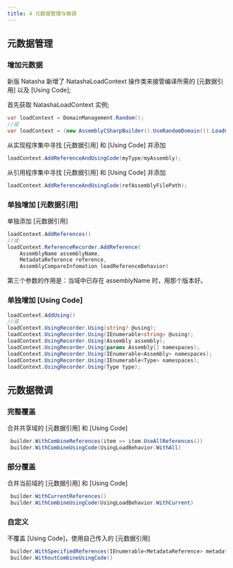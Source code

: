 ```yaml
---
title: 4 元数据管理与微调
---
```


## 元数据管理

### 增加元数据

新版 Natasha 新增了 NatashaLoadContext 操作类来接管编译所需的 [元数据引用] 以及 [Using Code];

首先获取 NatashaLoadContext 实例;

```cs
var loadContext = DomainManagement.Random();
//或
var loadContext = (new AssemblyCSharpBuilder().UseRandomDomain()).LoadContext;
```

从实现程序集中寻找 [元数据引用] 和 [Using Code] 并添加

```CS
loadContext.AddReferenceAndUsingCode(myType/myAssembly);
```

从引用程序集中寻找 [元数据引用] 和 [Using Code] 并添加

```cs
loadContext.AddReferenceAndUsingCode(refAssemblyFilePath);
```

### 单独增加 [元数据引用]

单独添加 [元数据引用]

```cs
loadContext.AddReferences()
//或
loadContext.ReferenceRecorder.AddReference(
    AssemblyName assemblyName, 
    MetadataReference reference, 
    AssemblyCompareInfomation loadReferenceBehavior)
```

第三个参数的作用是：当域中已存在 assemblyName 时，用那个版本好。

### 单独增加 [Using Code]

```cs
loadContext.AddUsing()
//或
loadContext.UsingRecorder.Using(string? @using);
loadContext.UsingRecorder.Using(IEnumerable<string> @using);
loadContext.UsingRecorder.Using(Assembly assembly);
loadContext.UsingRecorder.Using(params Assembly[] namespaces);
loadContext.UsingRecorder.Using(IEnumerable<Assembly> namespaces);
loadContext.UsingRecorder.Using(IEnumerable<Type> namespaces);
loadContext.UsingRecorder.Using(Type type);
```

## 元数据微调

### 完整覆盖

合并共享域的 [元数据引用] 和 [Using Code]

```cs
 builder.WithCombineReferences(item => item.UseAllReferences())
 builder.WithCombineUsingCode(UsingLoadBehavior.WithAll)
```

### 部分覆盖

合并当前域的 [元数据引用] 和 [Using Code]

```cs
 builder.WithCurrentReferences()
 builder.WithCombineUsingCode(UsingLoadBehavior.WithCurrent)
```

### 自定义

不覆盖 [Using Code]，使用自己传入的 [元数据引用]

```cs
 builder.WithSpecifiedReferences(IEnumerable<MetadataReference> metadataReferences)
 builder.WithoutCombineUsingCode()
```
